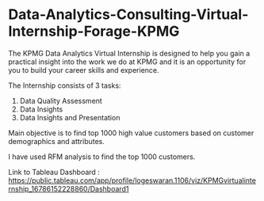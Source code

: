 # Data-Analytics-Consulting-Virtual-Internship-Forage-KPMG

The KPMG Data Analytics Virtual Internship is designed to help you gain a practical insight into the work we do at KPMG and it is an opportunity for you to build your career skills and experience.

The Internship consists of 3 tasks:
1. Data Quality Assessment
2. Data Insights
3. Data Insights and Presentation

Main objective is to find top 1000 high value customers based on customer demographics and attributes.

I have used RFM analysis to find the top 1000 customers.

Link to Tableau Dashboard : https://public.tableau.com/app/profile/logeswaran.1106/viz/KPMGvirtualinternship_16786152228860/Dashboard1
